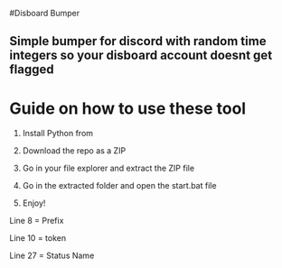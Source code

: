 #Disboard Bumper   
  
## Simple bumper for discord with random time integers so your disboard account doesnt get flagged   
   
# Guide on how to use these tool       
    
1. Install Python from    
      
2. Download the repo as a ZIP    
      
3. Go in your file explorer and extract the ZIP file  
   
4. Go in the extracted folder and open the start.bat file 
 
5. Enjoy!     
    
Line 8 = Prefix    
    
Line 10 = token   
  
Line 27 = Status Name      